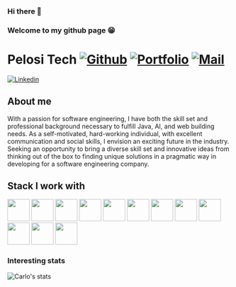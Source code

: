 ### Hi there 👋
### Welcome to my github page 😁

 # Pelosi Tech [![Github](https://img.shields.io/github/followers/pelositech?logo=github&logoColor=black&style=social)](https://github.com/pelositech) [![Portfolio](https://img.shields.io/website?down_color=red&down_message=Down&style=plastic&up_color=green&up_message=Live&url=http://pelositech-portfolio.herokuapp.com/)](http://carlopelosi.com/) [![Mail](https://img.shields.io/badge/-carlopelosi@live.com-gray?style=flat-square&logo=gmail&logoColor=red&link=)](mailto:carlopelosi@live.com)

[![Linkedin](https://img.shields.io/badge/-Carlo%20Pelosi-blue?style=flat-square&logo=linkedin&logoColor=white&link=https://www.linkedin.com/in/carlo-pelosi)](https://www.linkedin.com/in/carlo-pelosi/)


## About me 
With a passion for software engineering, I have both the skill set and professional background necessary to fulfill Java, AI, and web building needs. As a self-motivated, hard-working individual, with excellent communication and social skills, I envision an exciting future in the industry. Seeking an opportunity to bring a diverse skill set and innovative ideas from thinking out of the box to finding unique solutions in a pragmatic way in developing for a software engineering company. 

## Stack I work with
<code><img height="50" src="https://www.vectorlogo.zone/logos/reactjs/reactjs-ar21.svg"></code>
<code><img height="50" src="https://www.vectorlogo.zone/logos/javascript/javascript-horizontal.svg"></code>
<code><img height="50" src="https://www.vectorlogo.zone/logos/amazon_aws/amazon_aws-ar21.svg"></code>
<code><img height="50" src="https://www.vectorlogo.zone/logos/expressjs/expressjs-ar21.svg"></code>
<code><img height="50" src="https://www.vectorlogo.zone/logos/docker/docker-ar21.svg"></code>
<code><img height="50" src="https://www.vectorlogo.zone/logos/python/python-ar21.svg"></code>
<code><img height="50" src="https://www.vectorlogo.zone/logos/pocoo_flask/pocoo_flask-ar21.svg"></code>
<code><img height="50" src="https://www.vectorlogo.zone/logos/nodejs/nodejs-horizontal.svg"></code>
<code><img height="50" src="https://www.vectorlogo.zone/logos/postgresql/postgresql-horizontal.svg"></code>
<code><img height="50" src="https://www.vectorlogo.zone/logos/github/github-ar21.svg"></code>
<code><img height="50" src="https://www.vectorlogo.zone/logos/getpostman/getpostman-ar21.svg"></code>
<code><img height="50" src="https://www.vectorlogo.zone/logos/git-scm/git-scm-ar21.svg"></code>



### Interesting stats

![Carlo's stats](https://github-readme-stats.vercel.app/api?username=pelositech&show_icons=true)
